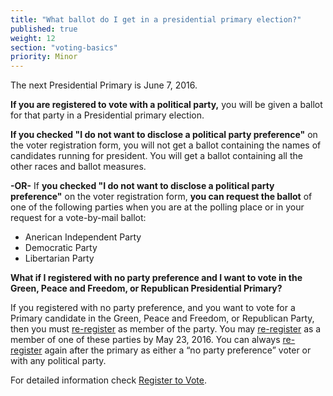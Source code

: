 ```yaml
---
title: "What ballot do I get in a presidential primary election?"
published: true
weight: 12
section: "voting-basics"
priority: Minor
---
```



The next Presidential Primary is June 7, 2016.  

**If you are registered to vote with a political party,** you will be given a ballot for that party in a Presidential primary election.  

**If you checked "I do not want to disclose a political party preference"** on the voter registration form, you will not get a ballot containing the names of candidates running for president. You will get a ballot containing all the other races and ballot measures.  

**-OR-** If **you checked "I do not want to disclose a political party preference"** on the voter registration form, **you can request the ballot** of one of the following parties when you are at the polling place or in your request for a vote-by-mail ballot:  
- Anerican Independent Party  
- Democratic Party  
- Libertarian Party  

**What if I registered with no party preference and I want to vote in the Green, Peace and Freedom, or Republican Presidential Primary?**  

If you registered with no party preference, and you want to vote for a Primary candidate in the Green, Peace and Freedom, or Republican Party, then you must [re-register](http://registertovote.ca.gov/) as member of the party. You may [re-register](http://registertovote.ca.gov/) as a member of one of these parties by May 23, 2016. You can always [re-register](http://registertovote.ca.gov/) again after the primary as either a “no party preference” voter or with any political party.  

For detailed information check [Register to Vote](#section-register-to-vote).
